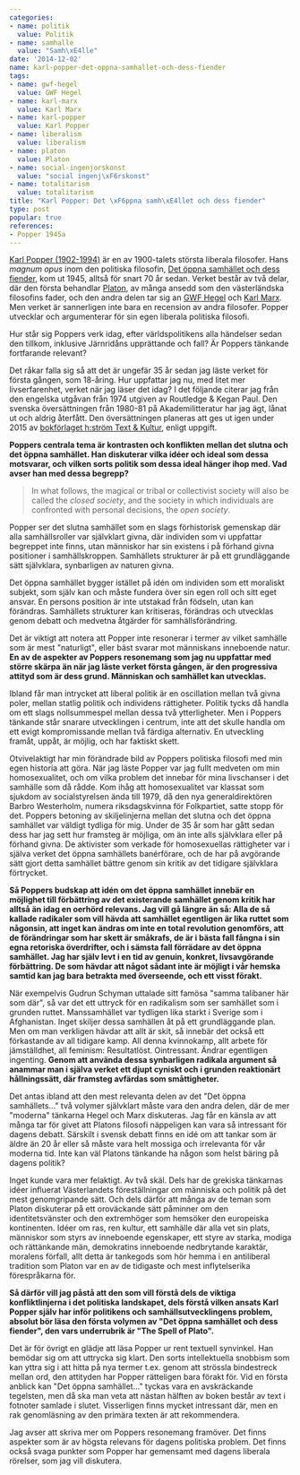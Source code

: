 ```yaml
---
categories:
- name: politik
  value: Politik
- name: samhalle
  value: "Samh\xE4lle"
date: '2014-12-02'
name: karl-popper-det-oppna-samhallet-och-dess-fiender
tags:
- name: gwf-hegel
  value: GWF Hegel
- name: karl-marx
  value: Karl Marx
- name: karl-popper
  value: Karl Popper
- name: liberalism
  value: liberalism
- name: platon
  value: Platon
- name: social-ingenjorskonst
  value: "social ingenj\xF6rskonst"
- name: totalitarism
  value: totalitarism
title: "Karl Popper: Det \xF6ppna samh\xE4llet och dess fiender"
type: post
popular: true
references:
- Popper 1945a
---
```

[Karl Popper (1902-1994)](http://en.wikipedia.org/wiki/Karl_Popper) är en av 1900-talets största liberala filosofer. Hans *magnum opus* inom den politiska filosofin, [Det öppna samhället och dess fiender](http://en.wikipedia.org/wiki/The_Open_Society_and_Its_Enemies), kom ut 1945, alltså för snart 70 år sedan. Verket består av två delar, där den första behandlar [Platon](http://en.wikipedia.org/wiki/Plato), av många ansedd som den västerländska filosofins fader, och den andra delen tar sig an [GWF Hegel](http://en.wikipedia.org/wiki/Georg_Wilhelm_Friedrich_Hegel) och [Karl Marx](http://en.wikipedia.org/wiki/Karl_Marx). Men verket är sannerligen inte bara en recension av andra filosofer. Popper utvecklar och argumenterar för sin egen liberala politiska filosofi.

Hur står sig Poppers verk idag, efter världspolitikens alla händelser sedan den tillkom, inklusive Järnridåns upprättande och fall? Är Poppers tänkande fortfarande relevant?

Det råkar falla sig så att det är ungefär 35 år sedan jag läste verket för första gången, som 18-åring. Hur uppfattar jag nu, med litet mer livserfarenhet, verket när jag läser det idag? I det följande citerar jag från den engelska utgåvan från 1974 utgiven av Routledge &amp; Kegan Paul. Den svenska översättningen från 1980-81 på Akademilitteratur har jag ägt, lånat ut och aldrig återfått. Den översättningen planeras att ges ut igen under 2015 av [bokförlaget h:ström Text &amp; Kultur](http://hstrom.se/index.php/bokforlaget), enligt uppgift.

**Poppers centrala tema är kontrasten och konflikten mellan det slutna och det öppna samhället. Han diskuterar vilka idéer och ideal som dessa motsvarar, och vilken sorts politik som dessa ideal hänger ihop med. Vad avser han med dessa begrepp?**

> In what follows, the magical or tribal or collectivist society will also be called the *closed society*, and the society in which individuals are confronted with personal decisions, the *open society*.

Popper ser det slutna samhället som en slags förhistorisk gemenskap där alla samhällsroller var självklart givna, där individen som vi uppfattar begreppet inte finns, utan människor har sin existens i på förhand givna positioner i samhällskroppen. Samhällets strukturer är på ett grundläggande sätt självklara, synbarligen av naturen givna.

Det öppna samhället bygger istället på idén om individen som ett moraliskt subjekt, som själv kan och måste fundera över sin egen roll och sitt eget ansvar. En persons position är inte utstakad från födseln, utan kan förändras. Samhällets strukturer kan kritiseras, förändras och utvecklas genom debatt och medvetna åtgärder för samhällsförändring.

Det är viktigt att notera att Popper inte resonerar i termer av vilket samhälle som är mest "naturligt", eller bäst svarar mot människans inneboende natur. **En av de aspekter av Poppers resonemang som jag nu uppfattar med större skärpa än när jag läste verket första gången, är den progressiva attityd som är dess grund. Människan och samhället kan utvecklas.**

Ibland får man intrycket att liberal politik är en oscillation mellan två givna poler, mellan statlig politik och individens rättigheter. Politik tycks då handla om ett slags nollsummespel mellan dessa två ytterligheter. Men i Poppers tänkande står snarare utvecklingen i centrum, inte att det skulle handla om ett evigt kompromissande mellan två färdiga alternativ. En utveckling framåt, uppåt, är möjlig, och har faktiskt skett.

Otvivelaktigt har min förändrade bild av Poppers politiska filosofi med min egen historia att göra. När jag läste Popper var jag fullt medveten om min homosexualitet, och om vilka problem det innebar för mina livschanser i det samhälle som då rådde. Kom ihåg att homosexualitet var klassat som sjukdom av socialstyrelsen ända till 1979, då den nya generaldirektören Barbro Westerholm, numera riksdagskvinna för Folkpartiet, satte stopp för det. Poppers betoning av skiljelinjerna mellan det slutna och det öppna samhället var väldigt tydliga för mig. Under de 35 år som har gått sedan dess har jag sett hur framsteg är möjliga, om än inte alls självklara eller på förhand givna. De aktivister som verkade för homosexuellas rättigheter var i själva verket det öppna samhällets banérförare, och de har på avgörande sätt gjort detta samhället bättre genom sin kritik av det tidigare självklara förtrycket.

**Så Poppers budskap att idén om det öppna samhället innebär en möjlighet till förbättring av det existerande samhället genom kritik har alltså än idag en oerhörd relevans. Jag vill gå längre än så: Alla de så kallade radikaler som vill hävda att samhället egentligen är lika ruttet som någonsin, att inget kan ändras om inte en total revolution genomförs, att de förändringar som har skett är småkrafs, de är i bästa fall fångna i sin egna retoriska överdrifter, och i sämsta fall förrädare av det öppna samhället. Jag har själv levt i en tid av genuin, konkret, livsavgörande förbättring. De som hävdar att något sådant inte är möjligt i vår hemska samtid kan jag bara betrakta med överseende, och ett visst förakt.**

När exempelvis Gudrun Schyman uttalade sitt famösa "samma talibaner här som där", så var det ett uttryck för en radikalism som ser samhället som i grunden ruttet. Manssamhället var tydligen lika starkt i Sverige som i Afghanistan. Inget skiljer dessa samhällen åt på ett grundläggande plan. Men om man verkligen hävdar att allt är skit, så innebär det också ett förkastande av all tidigare kamp. All denna kvinnokamp, allt arbete för jämställdhet, all feminism: Resultatlöst. Ointressant. Ändrar egentligen ingenting. **Genom att använda dessa synbarligen radikala argument så anammar man i själva verket ett djupt cyniskt och i grunden reaktionärt hållningssätt, där framsteg avfärdas som småttigheter.**

Det antas ibland att den mest relevanta delen av det "Det öppna samhällets..." två volymer självklart måste vara den andra delen, där de mer "moderna" tänkarna Hegel och Marx diskuteras. Jag får en känsla av att många tar för givet att Platons filosofi näppeligen kan vara så intressant för dagens debatt. Särskilt i svensk debatt finns en idé om att tankar som är äldre än 20 år eller så måste vara helt mossiga och irrelevanta för vår moderna tid. Inte kan väl Platons tänkande ha någon som helst bäring på dagens politik?

Inget kunde vara mer felaktigt. Av två skäl. Dels har de grekiska tänkarnas idéer influerat Västerlandets föreställningar om människa och politik på det mest genomgripande sätt. Och dels därför att många av de teman som Platon diskuterar på ett oroväckande sätt påminner om den identitetsvänster och den extremhöger som hemsöker den europeiska kontinenten. Idéer om ras, ren kultur, ett samhälle där alla vet sin plats, människor som styrs av inneboende egenskaper, ett styre av starka, modiga och rättänkande män, demokratins inneboende nedbrytande karaktär, moralens förfall, allt detta är tankegods som hör hemma i en antiliberal tradition som Platon var en av de tidigaste och mest inflytelserika förespråkarna för.

**Så därför vill jag påstå att den som vill förstå dels de viktiga konfliktlinjerna i det politiska landskapet, dels förstå vilken ansats Karl Popper själv har inför politikens och samhällsutvecklingens problem, absolut bör läsa den första volymen av "Det öppna samhället och dess fiender", den vars underrubrik är "The Spell of Plato".**

Det är för övrigt en glädje att läsa Popper ur rent textuell synvinkel. Han bemödar sig om att uttrycka sig klart. Den sorts intellektuella snobbism som kan yttra sig i att hitta på nya termer t.ex. genom att strössla bindestreck mellan ord, den attityden har Popper rätteligen bara förakt för. Vid en första anblick kan "Det öppna samhället..." tyckas vara en avskräckande tegelsten, men då ska man veta att nästan hälften av boken består av text i fotnoter samlade i slutet. Visserligen finns mycket intressant där, men en rak genomläsning av den primära texten är att rekommendera.

Jag avser att skriva mer om Poppers resonemang framöver. Det finns aspekter som är av högsta relevans för dagens politiska problem. Det finns också svaga punkter som Popper har gemensamt med dagens liberala rörelser, som jag vill diskutera.
